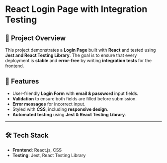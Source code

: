 # React Login Page with Integration Testing

## 🚀 Project Overview

This project demonstrates a **Login Page** built with **React** and tested using **Jest and React Testing Library**. The goal is to ensure that every deployment is **stable** and **error-free** by writing **integration tests** for the frontend.

## 🎯 Features

- User-friendly **Login Form** with **email & password** input fields.
- **Validation** to ensure both fields are filled before submission.
- **Error messages** for incorrect input.
- Styled with **CSS**, including **responsive design**.
- **Automated testing** using **Jest & React Testing Library**.

---

## 🛠️ Tech Stack

- **Frontend**: React.js, CSS
- **Testing**: Jest, React Testing Library




